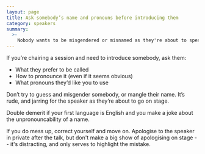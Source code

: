 ```yaml
---
layout: page
title: Ask somebody’s name and pronouns before introducing them
category: speakers
summary:
  >-
    Nobody wants to be misgendered or misnamed as they're about to speak.
---
```


If you’re chairing a session and need to introduce somebody, ask them:

*   What they prefer to be called
*   How to pronounce it (even if it seems obvious)
*   What pronouns they’d like you to use

Don’t try to guess and misgender somebody, or mangle their name. It’s rude, and jarring for the speaker as they’re about to go on stage.

Double demerit if your first language is English and you make a joke about the unpronouncability of a name.

If you do mess up, correct yourself and move on.
Apologise to the speaker in private after the talk, but don't make a big show of apologising on stage -- it's distracting, and only serves to highlight the mistake.
